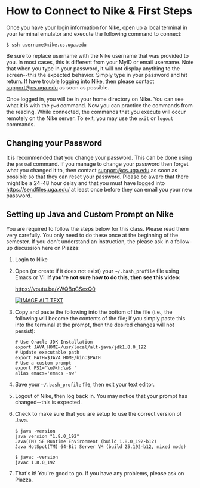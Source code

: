 # How to Connect to Nike & First Steps

Once you have your login information for Nike, open up a local terminal 
in your terminal emulator and execute the following command to connect:

```
$ ssh username@nike.cs.uga.edu
``` 
 
Be sure to replace username with the Nike username that was provided to you. 
In most cases, this is different from your MyID or email username. 
Note that when you type in your password, it will not display anything to the 
screen--this the expected behavior. Simply type in your password and hit return. 
If have trouble logging into Nike, then please contact support@cs.uga.edu 
as soon as possible.
 
Once logged in, you will be in your home directory on Nike. 
You can see what it is with the `pwd` command. Now you can practice the commands 
from the reading. While connected, the commands that you execute will occur remotely 
on the Nike server. To exit, you may use the `exit` or `logout` commands. 
 
## Changing your Password
 
It is recommended that you change your password. 
This can be done using the `passwd` command. 
If you manage to change your password then forget what you changed it to, 
then contact support@cs.uga.edu as soon as possible so that they can reset your password. 
Please be aware that there might be a 24-48 hour delay and that you must have 
logged into https://sendfiles.uga.edu/ at least once before they can email you your new password. 
 
## Setting up Java and Custom Prompt on Nike
 
You are required to follow the steps below for this class. 
Please read them very carefully. You only need to do these once at the beginning of the semester. 
If you don't understand an instruction, the please ask in a follow-up discussion here on Piazza:
 
1. Login to Nike

1. Open (or create if it does not exist) your `~/.bash_profile` file using Emacs or Vi.
   **If you're not sure how to do this, then see this video:**
   
   https://youtu.be/zWQBqCSexQ0

   <a href="https://www.youtube.com/watch?v=zWQBqCSexQ0">
   <img src="https://img.youtube.com/vi/zWQBqCSexQ0/0.jpg?20190817_0" alt="IMAGE ALT TEXT">
   </a>
   

1. Copy and paste the following into the bottom of the file (i.e., the following will become
   the contents of the file; if you simply paste this into the terminal at the prompt,
   then the desired changes will not persist):

   ```
   # Use Oracle JDK Installation
   export JAVA_HOME=/usr/local/alt-java/jdk1.8.0_192
   # Update executable path
   export PATH=$JAVA_HOME/bin:$PATH
   # Use a custom prompt
   export PS1='\u@\h:\w$ '
   alias emacs='emacs -nw'
   ```

1. Save your `~/.bash_profile` file, then exit your text editor.

1. Logout of Nike, then log back in. You may notice that your prompt has changed--this is expected.

1. Check to make sure that you are setup to use the correct version of Java.

   ```
   $ java -version
   java version "1.8.0_192"
   Java(TM) SE Runtime Environment (build 1.8.0_192-b12)
   Java HotSpot(TM) 64-Bit Server VM (build 25.192-b12, mixed mode) 
   ```
   
   ```
   $ javac -version
   javac 1.8.0_192
   ```

1. That's it! You're good to go. If you have any problems, please ask on Piazza.

